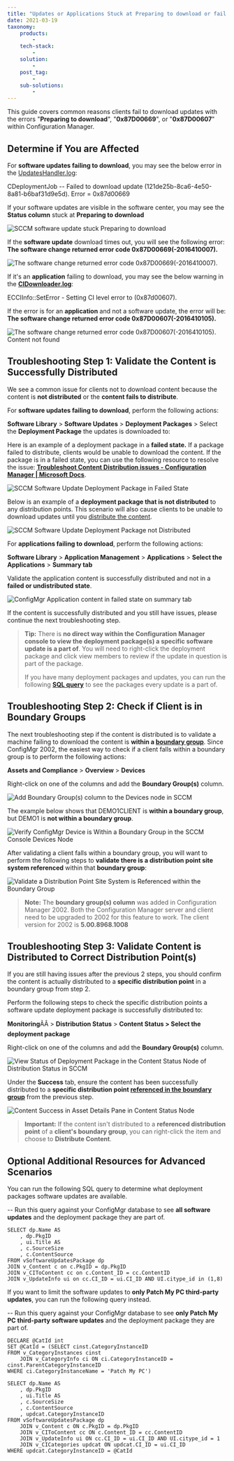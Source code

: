 ```yaml
---
title: "Updates or Applications Stuck at Preparing to download or fail with error 0x87D00669 or 0x87D00607"
date: 2021-03-19
taxonomy:
    products:
        - 
    tech-stack:
        - 
    solution:
        - 
    post_tag:
        - 
    sub-solutions:
        - 
---
```


This guide covers common reasons clients fail to download updates with the errors "**Preparing to download**", "**0x87D00669**", or "**0x87D00607**" within Configuration Manager.

## Determine if You are Affected

For **software updates failing to download**, you may see the below error in the [UpdatesHandler.log](/collecting-log-files-for-patch-my-pc-support#content-download):

CDeploymentJob -- Failed to download update (121de25b-8ca6-4e50-8a81-b6baf31d9e5d). Error = 0x87d00669

If your software updates are visible in the software center, you may see the **Status column** stuck at **Preparing to download**

![SCCM software update stuck Preparing to download](/_images/SCCM-software-update-stuck-Preparing-to-download.png "SCCM software update stuck Preparing to download")

If the **software update** download times out, you will see the following error: **The software change returned error code 0x87D00669(-2016410007).**

![The software change returned error code 0x87D00669(-2016410007).](/_images/The-software-change-returned-error-code-0x87D00669-2016410007.png "The software change returned error code 0x87D00669(-2016410007).")

If it's an **application** failing to download, you may see the below warning in the **[CIDownloader.log](/collecting-log-files-for-patch-my-pc-support#application-troubleshooting-client-logs)**:

ECCIInfo::SetError - Setting CI level error to (0x87d00607).

If the error is for an **application** and not a software update, the error will be: **The software change returned error code 0x87D00607(-2016410105).**

![The software change returned error code 0x87D00607(-2016410105). Content not found](/_images/The-software-change-returned-error-code-0x87D00607-2016410105-Content-not-found.png "The software change returned error code 0x87D00607(-2016410105). Content not found")

## **Troubleshooting Step 1**: Validate the Content is Successfully Distributed

We see a common issue for clients not to download content because the content is **not distributed** or the **content fails to distribute**.

For **software updates failing to download**, perform the following actions:

**Software Library** > **Software Updates** > **Deployment Packages** > Select the **Deployment Package** the updates is downloaded to:

Here is an example of a deployment package in a **failed state.** If a package failed to distribute, clients would be unable to download the content. If the package is in a failed state, you can use the following resource to resolve the issue: **[Troubleshoot Content Distribution issues - Configuration Manager | Microsoft Docs](https://docs.microsoft.com/en-us/troubleshoot/mem/configmgr/troubleshoot-content-distribution)**.

![SCCM Software Update Deployment Package in Failed State](/_images/SCCM-Software-Update-Deployment-Package-in-Failed-State.png "SCCM Software Update Deployment Package in Failed State")

Below is an example of a **deployment package that is not distributed** to any distribution points. This scenario will also cause clients to be unable to download updates until you [distribute the content](https://docs.microsoft.com/en-us/mem/configmgr/core/servers/deploy/configure/deploy-and-manage-content#bkmk_distribute).

![SCCM Software Update Deployment Package not Distributed](/_images/SCCM-Software-Update-Deployment-Package-not-Distributed.png "SCCM Software Update Deployment Package not Distributed")

For **applications failing to download**, perform the following actions:

**Software Library** > **Application Management** > **Applications** > **Select the Applications** > **Summary tab**

Validate the application content is successfully distributed and not in a **failed or undistributed state**.

![ConfigMgr Application content in failed state on summary tab](/_images/ConfigMgr-Application-content-in-failed-state-on-summary-tab.png "ConfigMgr Application content in failed state on summary tab")

If the content is successfully distributed and you still have issues, please continue the next troubleshooting step.

> **Tip:** There is **no direct way within the Configuration Manager console to view the deployment package(s) a specific software update is a part of**. You will need to right-click the deployment package and click view members to review if the update in question is part of the package.
> 
> If you have many deployment packages and updates, you can run the following **[SQL query](#topic5)** to see the packages every update is a part of.

## **Troubleshooting Step 2**: Check if Client is in Boundary Groups

The next troubleshooting step if the content is distributed is to validate a machine failing to download the content is **within a [boundary group](https://docs.microsoft.com/en-us/mem/configmgr/core/servers/deploy/configure/boundary-groups)**. Since ConfigMgr 2002, the easiest way to check if a client falls within a boundary group is to perform the following actions:

**Assets and Compliance** > **Overview** > **Devices**

Right-click on one of the columns and add the **Boundary Group(s)** column.

![Add Boundary Group(s) column to the Devices node in SCCM](/_images/Add-Boundary-Groups-column-to-the-Devices-node-in-SCCM.png "Add Boundary Group(s) column to the Devices node in SCCM")

The example below shows that DEMO1CLIENT is **within a boundary group**, but DEMO1 is **not within a boundary group**.

![Verify ConfigMgr Device is Within a Boundary Group in the SCCM Console Devices Node](/_images/Verify-ConfigMgr-Device-is-Within-a-Boundary-Group-in-the-SCCM-Console-Devices-Node.png "Verify ConfigMgr Device is Within a Boundary Group in the SCCM Console Devices Node")

After validating a client falls within a boundary group, you will want to perform the following steps to **validate there is a distribution point site system referenced** within that **boundary group**:

![Validate a Distribution Point Site System is Referenced within the Boundary Group](/_images/Validate-a-Distribution-Point-Site-System-is-Referenced-within-the-Boundary-Group.png "Validate a Distribution Point Site System is Referenced within the Boundary Group")

> **Note:** The **boundary group(s) column** was added in Configuration Manager 2002. Both the Configuration Manager server and client need to be upgraded to 2002 for this feature to work. The client version for 2002 is **5.00.8968.1008**

## **Troubleshooting Step 3**: Validate Content is Distributed to Correct Distribution Point(s)

If you are still having issues after the previous 2 steps, you should confirm the content is actually distributed to a **specific distribution point** in a boundary group from step 2.

Perform the following steps to check the specific distribution points a software update deployment package is successfully distributed to:

**Monitoring**ÃÂ > **Distribution Status** \> **Content Status > Select the deployment package**

Right-click on one of the columns and add the **Boundary Group(s)** column.

![View Status of Deployment Package in the Content Status Node of Distribution Status in SCCM](/_images/View-Status-of-Deployment-Package-in-the-Content-Status-Node-of-Distribution-Status-in-SCCM.png "View Status of Deployment Package in the Content Status Node of Distribution Status in SCCM")

Under the **Success** tab, ensure the content has been successfully distributed to a **specific distribution point [referenced in the boundary group](https://patchmypc.com/app/uploads/2025/04/Validate-a-Distribution-Point-Site-System-is-Referenced-within-the-Boundary-Group.png)** from the previous step.

![Content Success in Asset Details Pane in Content Status Node](/_images/Content-Success-in-Asset-Details-Pane-in-Content-Status-Node.png "Content Success in Asset Details Pane in Content Status Node")

> **Important:** If the content isn't distributed to a **referenced distribution point** of a **client's boundary group**, you can right-click the item and choose to **Distribute Content**.

## Optional Additional Resources for Advanced Scenarios

You can run the following SQL query to determine what deployment packages software updates are available.

\-- Run this query against your ConfigMgr database to see **all software updates** and the deployment package they are part of.

```
SELECT dp.Name AS 
    , dp.PkgID
    , ui.Title AS 
    , c.SourceSize
    , c.ContentSource
FROM vSoftwareUpdatesPackage dp
JOIN v_Content c on c.PkgID = dp.PkgID
JOIN v_CIToContent cc on c.Content_ID = cc.ContentID
JOIN v_UpdateInfo ui on cc.CI_ID = ui.CI_ID AND UI.citype_id in (1,8)
```

If you want to limit the software updates to **only Patch My PC third-party updates**, you can run the following query instead.

\-- Run this query against your ConfigMgr database to see **only Patch My PC third-party software updates** and the deployment package they are part of.

```
DECLARE @CatId int
SET @CatId = (SELECT cinst.CategoryInstanceID
FROM v_CategoryInstances cinst
    JOIN v_CategoryInfo ci ON ci.CategoryInstanceID = cinst.ParentCategoryInstanceID
WHERE ci.CategoryInstanceName = 'Patch My PC')

SELECT dp.Name AS 
    , dp.PkgID
    , ui.Title AS 
    , c.SourceSize
    , c.ContentSource
    , updcat.CategoryInstanceID
FROM vSoftwareUpdatesPackage dp
    JOIN v_Content c ON c.PkgID = dp.PkgID
    JOIN v_CIToContent cc ON c.Content_ID = cc.ContentID
    JOIN v_UpdateInfo ui ON cc.CI_ID = ui.CI_ID AND UI.citype_id = 1
    JOIN v_CICategories updcat ON updcat.CI_ID = ui.CI_ID
WHERE updcat.CategoryInstanceID = @CatId
```